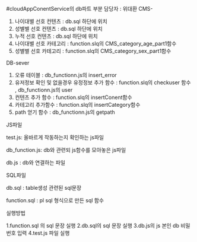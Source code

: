 #cloudAppConentService의 db파트 부분 담당자 : 위대환 
CMS-
  1. 나이대별 선호 컨텐츠 : db.sql 하단에 위치
  2. 성별별 선호 컨텐츠 : db.sql 하단에 위치
  3. 누적 선호 컨텐츠 : db.sql 하단에 위치
  4. 나이대별 선호 카테고리 : function.slq의 CMS_category_age_part1함수
  5. 성별별 선호 카테고리 : function.slq의 CMS_category_sex_part1함수
  
DB-sever
  1. 오류 테이블 : db_functionn.js의 insert_error
  2. 유저정보 확인 및 없을경우 유정정보 추가 함수 : function.slq의 checkuser 함수 , db_functionn.js의 user
  3. 컨텐츠 추가 함수  : function.slq의 insertConent함수
  4. 카테고리 추가함수 : function.slq의 insertCategory함수
  5. path 얻기 함수 : db_functionn.js의 getpath
 
JS파일
 
 test.js: 올바르게 작동하는지 확인하는 js파일
 
 db_function.js: db와 관련되 js함수를 모아놓은 js파일
 
 db.js : db와 연결하는 파일
 
SQL파일
 
 db.sql : table생성 관련된 sql문장

function.sql : pl sql 형식으로 만든 sql 함수
 
실행방법
 
 1.function.sql 의 sql 문장 실행
 2.db.sql의 sql 문장 실행
 3.db.js의 js 본인 db 비밀번호 입력
 4.test.js 파일 실행
 
 
